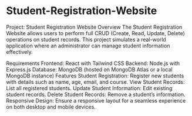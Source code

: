 # Student-Registration-Website
Project: Student Registration Website
Overview
The Student Registration Website allows users to perform full CRUD (Create, Read, Update, Delete) operations on student records. This project simulates a real-world application where an administrator can manage student information effectively.

Requirements
Frontend: React with Tailwind CSS
Backend: Node.js with Express.js
Database: MongoDB (hosted on MongoDB Atlas or a local MongoDB instance)
Features
Student Registration: Register new students with details such as name, age, email, and course.
View Student Records: List all registered students.
Update Student Information: Edit existing student records.
Delete Student Records: Remove a student’s information.
Responsive Design: Ensure a responsive layout for a seamless experience on both desktop and mobile devices.
